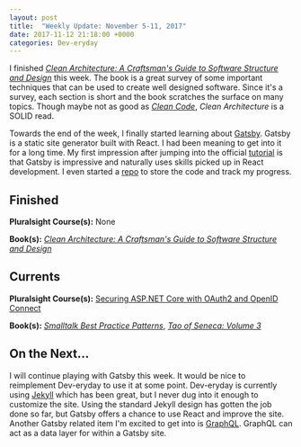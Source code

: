 ```yaml
---
layout: post
title:  "Weekly Update: November 5-11, 2017"
date: 2017-11-12 21:18:00 +0000
categories: Dev-eryday
---
```

I finished *[Clean Architecture: A Craftsman's Guide to Software Structure and Design][clean]* this week. The book is a great survey of some important techniques that can be used to create well designed software. Since it's a survey, each section is short and the book scratches the surface on many topics. Though maybe not as good as *[Clean Code][code]*, *Clean Architecture* is a SOLID read.

Towards the end of the week, I finally started learning about [Gatsby][gat]. Gatsby is a static site generator built with React. I had been meaning to get into it for a long time. My first impression after jumping into the official [tutorial][tu] is that Gatsby is impressive and naturally uses skills picked up in React development. I even started a [repo][pwg] to store the code and track my progress. 

Finished
--------
**Pluralsight Course(s):** None

**Book(s):** *[Clean Architecture: A Craftsman's Guide to Software Structure and Design][clean]*

Currents
--------
**Pluralsight Course(s):**  [Securing ASP.NET Core with OAuth2 and OpenID Connect][secure]

**Book(s):** *[Smalltalk Best Practice Patterns][sbp]*, *[Tao of Seneca: Volume 3][tao]*

On the Next...
--------
I will continue playing with Gatsby this week. It would be nice to reimplement Dev-eryday to use it at some point. Dev-eryday is currently using [Jekyll][jek] which has been great, but I never dug into it enough to customize the site. Using the standard Jekyll design has gotten the job done so far, but Gatsby offers a chance to use React and improve the site. Another Gatsby related item I'm excited to get into is [GraphQL][gql]. GraphQL can act as a data layer for within a Gatsby site.

[core]: https://app.pluralsight.com/library/courses/aspdotnetcore-implementing-securing-api/table-of-contents
[sbp]: https://www.amazon.com/Smalltalk-Best-Practice-Patterns-Kent/dp/013476904X
[tao]: https://tim.blog/2017/07/06/tao-of-seneca/
[secure]: https://app.pluralsight.com/library/courses/asp-dotnet-core-oauth2-openid-connect-securing/table-of-contents
[core2]: https://app.pluralsight.com/library/courses/asp-dot-net-core-oauth/table-of-contents
[clean]: https://www.amazon.com/Clean-Architecture-Craftsmans-Software-Structure/dp/0134494164/
[code]: https://www.amazon.com/Clean-Code-Handbook-Software-Craftsmanship/dp/0132350882/
[gat]: https://www.gatsbyjs.org/
[pwg]: https://github.com/jpniederer/PlayingWithGatsby
[tu]: https://www.gatsbyjs.org/tutorial/
[jek]: https://jekyllrb.com/
[gql]: http://graphql.org/